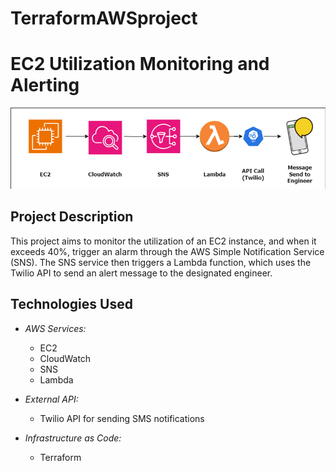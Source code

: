 # TerraformAWSproject
# EC2 Utilization Monitoring and Alerting
![Design](./System%20Design.png)

## Project Description

This project aims to monitor the utilization of an EC2 instance, and when it exceeds 40%, trigger an alarm through the AWS Simple Notification Service (SNS). The SNS service then triggers a Lambda function, which uses the Twilio API to send an alert message to the designated engineer.

## Technologies Used

- *AWS Services:*
  - EC2
  - CloudWatch
  - SNS
  - Lambda

- *External API:*
  - Twilio API for sending SMS notifications

- *Infrastructure as Code:*
  - Terraform

